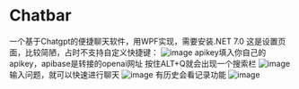 # Chatbar
一个基于Chatgpt的便捷聊天软件，用WPF实现，需要安装.NET 7.0
这是设置页面，比较简陋，占时不支持自定义快捷键：
![image](https://user-images.githubusercontent.com/87798883/227957549-77272b60-5a6d-47dd-8faf-ea499fea95ef.png)
apikey填入你自己的apikey，apibase是转接的openai网址
按住ALT+Q就会出现一个搜索栏
![image](https://user-images.githubusercontent.com/87798883/227961515-3cf37b35-c308-449b-b3b0-9ceadb66793b.png)
输入问题，就可以快速进行聊天
![image](https://user-images.githubusercontent.com/87798883/227961749-240e7d1d-ea15-4938-8c9c-d9b8f81bdee2.png)
有历史会看记录功能
![image](https://user-images.githubusercontent.com/87798883/227962125-6c249acf-bfee-49a1-997f-1152700168e8.png)
